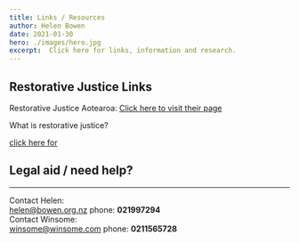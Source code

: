 ```yaml
---
title: Links / Resources
author: Helen Bowen
date: 2021-01-30
hero: ./images/hero.jpg
excerpt:  Click here for links, information and research.
---
```



## Restorative Justice Links

Restorative Justice Aotearoa:
[Click here to visit their page](https://www.restorativejusticeaotearoa.org.nz/)

What is restorative justice?

[click here for  ](https://www.justice.govt.nz/courts/criminal/charged-with-a-crime/how-restorative-justice-works/)

## Legal aid / need help?


---

Contact Helen: <br />
[helen@bowen.org.nz](mailto:helen@bowen.org.nz)
phone: **021997294** <br />
Contact Winsome: <br />
[winsome@winsome.com](mailto:helen@bowen.org.nz)
phone: **0211565728**







